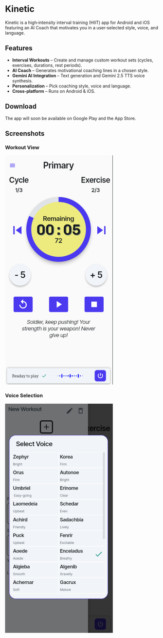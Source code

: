# Kinetic

Kinetic is a high‑intensity interval training (HIIT) app for Android and iOS featuring an AI Coach that motivates you in a user‑selected style, voice, and language.

## Features

- **Interval Workouts** – Create and manage custom workout sets (cycles, exercises, durations, rest periods).
- **AI Coach** – Generates motivational coaching lines in a chosen style.
- **Gemini AI Integration** – Text generation and Gemini 2.5 TTS voice synthesis.
- **Personalization** – Pick coaching style, voice and language.
- **Cross‑platform** – Runs on Android & iOS.

## Download

The app will soon be available on Google Play and the App Store.

## Screenshots

### Workout View
![Workout view](assets/images/screenshot1.png)

### Voice Selection
![Voice selection](assets/images/screenshot2.png)

